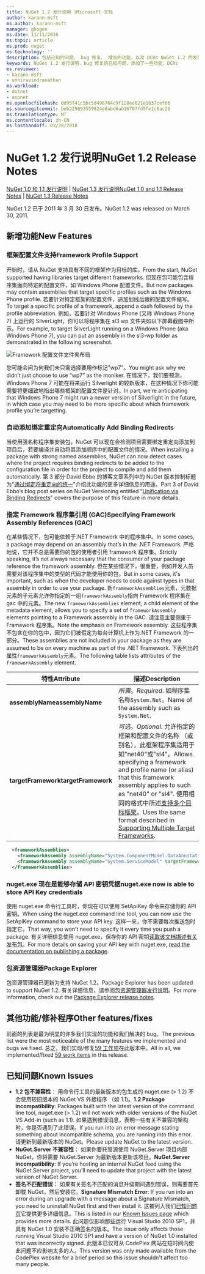 ```yaml
---
title: NuGet 1.2 发行说明 |Microsoft 文档
author: karann-msft
ms.author: karann-msft
manager: ghogen
ms.date: 11/11/2016
ms.topic: article
ms.prod: nuget
ms.technology: ''
description: 包括已知的问题、 bug 修复、 增加的功能，以及 DCRs NuGet 1.2 的发行说明。
keywords: NuGet 1.2 发行说明，bug 修复的已知问题，添加了一些功能，DCRs
ms.reviewer:
- karann-msft
- unniravindranathan
ms.workload:
- dotnet
- aspnet
ms.openlocfilehash: 0d95f41c5bc5d490764c9f128ee621e1037cef66
ms.sourcegitcommit: beb229893559824e8abd6ab16707fd5fe1c6ac26
ms.translationtype: MT
ms.contentlocale: zh-CN
ms.lasthandoff: 03/28/2018
---
```

# <a name="nuget-12-release-notes"></a><span data-ttu-id="4c68c-104">NuGet 1.2 发行说明</span><span class="sxs-lookup"><span data-stu-id="4c68c-104">NuGet 1.2 Release Notes</span></span>

<span data-ttu-id="4c68c-105">[NuGet 1.0 和 1.1 发行说明](../release-notes/nuget-1.1.md) | [NuGet 1.3 发行说明](../release-notes/nuget-1.3.md)</span><span class="sxs-lookup"><span data-stu-id="4c68c-105">[NuGet 1.0 and 1.1 Release Notes](../release-notes/nuget-1.1.md) | [NuGet 1.3 Release Notes](../release-notes/nuget-1.3.md)</span></span>

<span data-ttu-id="4c68c-106">NuGet 1.2 已于 2011 年 3 月 30 日发布。</span><span class="sxs-lookup"><span data-stu-id="4c68c-106">NuGet 1.2 was released on March 30, 2011.</span></span>

## <a name="new-features"></a><span data-ttu-id="4c68c-107">新增功能</span><span class="sxs-lookup"><span data-stu-id="4c68c-107">New Features</span></span>

### <a name="framework-profile-support"></a><span data-ttu-id="4c68c-108">框架配置文件支持</span><span class="sxs-lookup"><span data-stu-id="4c68c-108">Framework Profile Support</span></span>

<span data-ttu-id="4c68c-109">开始时，请从 NuGet 支持具有不同的框架作为目标的库。</span><span class="sxs-lookup"><span data-stu-id="4c68c-109">From the start, NuGet supported having libraries target different frameworks.</span></span> <span data-ttu-id="4c68c-110">但现在包可能包含程序集面向特定的配置文件，如 Windows Phone 配置文件。</span><span class="sxs-lookup"><span data-stu-id="4c68c-110">But now packages may contain assemblies that target specific profiles such as the Windows Phone profile.</span></span> <span data-ttu-id="4c68c-111">若要针对特定框架的配置文件，追加划线后跟的配置文件缩写。</span><span class="sxs-lookup"><span data-stu-id="4c68c-111">To target a specific profile of a framework, append a dash followed by the profile abbreviation.</span></span> <span data-ttu-id="4c68c-112">例如，若要针对 Windows Phone (又称 Windows Phone 7) 上运行的 SilverLight，你可以将程序集在 sl3 wp 文件夹如以下屏幕截图中所示。</span><span class="sxs-lookup"><span data-stu-id="4c68c-112">For example, to target SilverLight running on a Windows Phone (aka Windows Phone 7), you can put an assembly in the sl3-wp folder as demonstrated in the following screenshot.</span></span>

![Framework 配置文件文件夹布局](./media/framework-profile-support.png)

<span data-ttu-id="4c68c-114">您可能会问为何我们未只需选择要用作标记"wp7"。</span><span class="sxs-lookup"><span data-stu-id="4c68c-114">You might ask why we didn’t just choose to use “wp7” as the moniker.</span></span> <span data-ttu-id="4c68c-115">在情况下，我们要预测，Windows Phone 7 可能在将来运行 Silverlight 的较新版本，在这种情况下你可能需要将更细致地指出哪些框架的配置文件是针对。</span><span class="sxs-lookup"><span data-stu-id="4c68c-115">In part, we’re anticipating that Windows Phone 7 might run a newer version of Silverlight in the future, in which case you may need to be more specific about which framework profile you’re targetting.</span></span>

### <a name="automatically-add-binding-redirects"></a><span data-ttu-id="4c68c-116">自动添加绑定重定向</span><span class="sxs-lookup"><span data-stu-id="4c68c-116">Automatically Add Binding Redirects</span></span>

<span data-ttu-id="4c68c-117">当使用强名称程序集安装包，NuGet 可以现在会检测项目需要绑定重定向添加到项目后，若要编译并自动将其添加顺序中的配置文件的情况。</span><span class="sxs-lookup"><span data-stu-id="4c68c-117">When installing a package with strong named assemblies, NuGet can now detect cases where the project requires binding redirects to be added to the configuration file in order for the project to compile and add them automatically.</span></span> <span data-ttu-id="4c68c-118">第 3 部分 David Ebbo 的博客文章系列中的 NuGet 版本控制标题为"[通过绑定将重定向的统一](http://blog.davidebbo.com/2011/01/nuget-versioning-part-3-unification-via.html)"介绍此功能的更多详细信息的用途。</span><span class="sxs-lookup"><span data-stu-id="4c68c-118">Part 3 of David Ebbo’s blog post series on NuGet Versioning entitled “[Unification via Binding Redirects](http://blog.davidebbo.com/2011/01/nuget-versioning-part-3-unification-via.html)” covers the purpose of this feature in more details.</span></span>

<a name="framework-assembly-refs"></a>

### <a name="specifying-framework-assembly-references-gac"></a><span data-ttu-id="4c68c-119">指定 Framework 程序集引用 (GAC)</span><span class="sxs-lookup"><span data-stu-id="4c68c-119">Specifying Framework Assembly References (GAC)</span></span>

<span data-ttu-id="4c68c-120">在某些情况下，包可能依赖于.NET Framework 中的程序集中。</span><span class="sxs-lookup"><span data-stu-id="4c68c-120">In some cases, a package may depend on an assembly that’s in the .NET Framework.</span></span> <span data-ttu-id="4c68c-121">严格地说，它并不总是需要你的包的使用者引用 framework 程序集。</span><span class="sxs-lookup"><span data-stu-id="4c68c-121">Strictly speaking, it’s not always necessary that the consumer of your package reference the framework assembly.</span></span> <span data-ttu-id="4c68c-122">但在某些情况下，很重要，例如开发人员需要对该程序集中的类型的代码才能使用你的包。</span><span class="sxs-lookup"><span data-stu-id="4c68c-122">But in some cases, it's important, such as when the developer needs to code against types in that assembly in order to use your package.</span></span> <span data-ttu-id="4c68c-123">新`frameworkAssemblies`元素，元数据元素的子元素允许你指定的一组`frameworkAssembly`指向 Framework 程序集在 gac 中的元素。</span><span class="sxs-lookup"><span data-stu-id="4c68c-123">The new `frameworkAssemblies` element, a child element of the metadata element, allows you to specify a set of `frameworkAssembly` elements pointing to a Framework assembly in the GAC.</span></span> <span data-ttu-id="4c68c-124">请注意主要侧重于 Framework 程序集。</span><span class="sxs-lookup"><span data-stu-id="4c68c-124">Note the emphasis on Framework assembly.</span></span>
<span data-ttu-id="4c68c-125">这些程序集不包含在你的包中，因为它们被假定为每台计算机上作为.NET Framework 的一部分。</span><span class="sxs-lookup"><span data-stu-id="4c68c-125">These assemblies are not included in your package as they are assumed to be on every machine  as part of the .NET Framework.</span></span> <span data-ttu-id="4c68c-126">下表列出的属性`frameworkAssembly`元素。</span><span class="sxs-lookup"><span data-stu-id="4c68c-126">The following table lists attributes of the `frameworkAssembly` element.</span></span>


|<span data-ttu-id="4c68c-127">特性</span><span class="sxs-lookup"><span data-stu-id="4c68c-127">Attribute</span></span> |<span data-ttu-id="4c68c-128">描述</span><span class="sxs-lookup"><span data-stu-id="4c68c-128">Description</span></span>|
|----------------|-----------|
|<span data-ttu-id="4c68c-129">**assemblyName**</span><span class="sxs-lookup"><span data-stu-id="4c68c-129">**assemblyName**</span></span>|<span data-ttu-id="4c68c-130">*所需*。</span><span class="sxs-lookup"><span data-stu-id="4c68c-130">*Required*.</span></span> <span data-ttu-id="4c68c-131">如程序集名称`System.Net`。</span><span class="sxs-lookup"><span data-stu-id="4c68c-131">Name of the assembly such as `System.Net`.</span></span>|
|<span data-ttu-id="4c68c-132">**targetFramework**</span><span class="sxs-lookup"><span data-stu-id="4c68c-132">**targetFramework**</span></span>|<span data-ttu-id="4c68c-133">*可选*。</span><span class="sxs-lookup"><span data-stu-id="4c68c-133">*Optional*.</span></span> <span data-ttu-id="4c68c-134">允许指定的框架和配置文件的名称 （或别名），此框架程序集适用于如"net40"或"sl4"。</span><span class="sxs-lookup"><span data-stu-id="4c68c-134">Allows specifying a framework and profile name (or alias) that this framework assembly applies to such as "net40" or "sl4".</span></span> <span data-ttu-id="4c68c-135">使用相同的格式中所述[支持多个目标框架](../create-packages/supporting-multiple-target-frameworks.md)。</span><span class="sxs-lookup"><span data-stu-id="4c68c-135">Uses the same format described in [Supporting Multiple Target Frameworks](../create-packages/supporting-multiple-target-frameworks.md).</span></span>|

```xml
  <frameworkAssemblies>
    <frameworkAssembly assemblyName="System.ComponentModel.DataAnnotations" targetFramework="net40" />
    <frameworkAssembly assemblyName="System.ServiceModel" targetFramework="net40" />
  </frameworkAssemblies>
```

### <a name="nugetexe-now-is-able-to-store-api-key-credentials"></a><span data-ttu-id="4c68c-136">nuget.exe 现在是能够存储 API 密钥凭据</span><span class="sxs-lookup"><span data-stu-id="4c68c-136">nuget.exe now is able to store API Key credentials</span></span>

<span data-ttu-id="4c68c-137">使用 nuget.exe 命令行工具时，你现在可以使用 SetApiKey 命令来存储你的 API 密钥。</span><span class="sxs-lookup"><span data-stu-id="4c68c-137">When using the nuget.exe command line tool, you can now use the SetApiKey command to store your API key.</span></span> <span data-ttu-id="4c68c-138">这样一来，你不需要每次推送包时指定它。</span><span class="sxs-lookup"><span data-stu-id="4c68c-138">That way, you won’t need to specify it every time you push a package.</span></span> <span data-ttu-id="4c68c-139">有关详细信息使用 nuget.exe，保存你的 API 密钥[读取该文档描述有关发布包](../create-packages/publish-a-package.md)。</span><span class="sxs-lookup"><span data-stu-id="4c68c-139">For more details on saving your API key with nuget.exe, [read the documentation on publishing a package](../create-packages/publish-a-package.md).</span></span>

### <a name="package-explorer"></a><span data-ttu-id="4c68c-140">包资源管理器</span><span class="sxs-lookup"><span data-stu-id="4c68c-140">Package Explorer</span></span>
<span data-ttu-id="4c68c-141">包资源管理器已更新为支持 NuGet 1.2。</span><span class="sxs-lookup"><span data-stu-id="4c68c-141">Package Explorer has been updated to support NuGet 1.2.</span></span> <span data-ttu-id="4c68c-142">有关详细信息，请参阅[包资源管理器发行说明](http://nuget.codeplex.com/wikipage?title=New%20features%20in%20NuGet%20Package%20Explorer%201.0)。</span><span class="sxs-lookup"><span data-stu-id="4c68c-142">For more information, check out the [Package Explorer release notes](http://nuget.codeplex.com/wikipage?title=New%20features%20in%20NuGet%20Package%20Explorer%201.0).</span></span>

## <a name="other-featuresfixes"></a><span data-ttu-id="4c68c-143">其他功能/修补程序</span><span class="sxs-lookup"><span data-stu-id="4c68c-143">Other features/fixes</span></span>

<span data-ttu-id="4c68c-144">前面的列表是最为明显的许多我们实现的功能和我们解决的 bug。</span><span class="sxs-lookup"><span data-stu-id="4c68c-144">The previous list were the most noticeable of the many features we implemented and bugs we fixed.</span></span> <span data-ttu-id="4c68c-145">总之，我们实现/修复[59 工作项](http://nuget.codeplex.com/workitem/list/advanced?keyword=&status=All&type=All&priority=All&release=NuGet%201.2&assignedTo=All&component=All&sortField=Votes&sortDirection=Descending&page=0)在此版本中。</span><span class="sxs-lookup"><span data-stu-id="4c68c-145">All in all, we implemented/fixed [59 work items](http://nuget.codeplex.com/workitem/list/advanced?keyword=&status=All&type=All&priority=All&release=NuGet%201.2&assignedTo=All&component=All&sortField=Votes&sortDirection=Descending&page=0) in this release.</span></span>

## <a name="known-issues"></a><span data-ttu-id="4c68c-146">已知问题</span><span class="sxs-lookup"><span data-stu-id="4c68c-146">Known Issues</span></span>

* <span data-ttu-id="4c68c-147">**1.2 包不兼容性**： 用命令行工具的最新版本的包生成的 nuget.exe (> 1.2) 不会使用较旧版本的 NuGet VS 外接程序 （如 1.1)。</span><span class="sxs-lookup"><span data-stu-id="4c68c-147">**1.2 Package incompatibility**: Packages built with the latest version of the command line tool, nuget.exe (> 1.2) will not work with older versions of the NuGet VS Add-in (such as 1.1).</span></span> <span data-ttu-id="4c68c-148">如果遇到错误消息，表明一些有关不兼容的架构时，你是否遇到了此错误。</span><span class="sxs-lookup"><span data-stu-id="4c68c-148">If you run into an error message stating something about incompatible schema, you are running into this error.</span></span> <span data-ttu-id="4c68c-149">请更新到最新版本的 NuGet。</span><span class="sxs-lookup"><span data-stu-id="4c68c-149">Please update NuGet to the latest version.</span></span>
* <span data-ttu-id="4c68c-150">**NuGet.Server 不兼容性**： 如果你要托管源使用 NuGet.Server 项目内部 NuGet，你将需要 NuGet.Server 为最新版本更新该项目。</span><span class="sxs-lookup"><span data-stu-id="4c68c-150">**NuGet.Server incompatibility**: If you’re hosting an internal NuGet feed using the NuGet.Server project, you’ll need to update that project with the latest version of NuGet.Server.</span></span>
* <span data-ttu-id="4c68c-151">**签名不匹配错误**： 如果有关签名不匹配的消息升级期间遇到错误，则需要首先卸载 NuGet，然后安装它。</span><span class="sxs-lookup"><span data-stu-id="4c68c-151">**Signature Mismatch Error**: If you run into an error during an upgrade with a message about a Signature Mismatch, you need to uninstall NuGet first and then install it.</span></span> <span data-ttu-id="4c68c-152">这被列入我们[已知问题页](../release-notes/known-issues.md)它提供更多详细信息。</span><span class="sxs-lookup"><span data-stu-id="4c68c-152">This is listed in our [Known Issues page](../release-notes/known-issues.md) which provides more details.</span></span> <span data-ttu-id="4c68c-153">此问题仅影响那些运行 Visual Studio 2010 SP1，并具有 NuGet 1.0 安装不正确签名的版本。</span><span class="sxs-lookup"><span data-stu-id="4c68c-153">The issue only affects those running Visual Studio 2010 SP1 and have a version of NuGet 1.0 installed that was incorrectly signed.</span></span> <span data-ttu-id="4c68c-154">此版本已仅可从 CodePlex 网站在短时间内使此问题不应影响太多的人。</span><span class="sxs-lookup"><span data-stu-id="4c68c-154">This version was only made available from the CodePlex website for a brief period so this issue shouldn't affect too many people.</span></span>